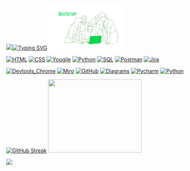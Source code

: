 <img src="https://media.giphy.com/media/M9gbBd9nbDrOTu1Mqx/giphy.gif" width="100"/>[![Typing SVG](https://readme-typing-svg.herokuapp.com?font=Press+Start+2P&pause=1000&color=35CF14&background=04010E00&center=true&vCenter=true&width=435&height=100&lines=Konstantin+Smotrin)](https://git.io/typing-svg)
<img src="scale_1200.webp" width="200" height="120"/>

[![HTML](https://img.shields.io/badge/-HTML-000000?style=for-the-badge&logo=HTML5&logoColor=#008000)](http://htmlbook.ru/html) 
[![CSS](https://img.shields.io/badge/-CSS-000000?style=for-the-badge&logo=CSS3&logoColor=#008000)](http://htmlbook.ru/css) 
[![Yougile](https://img.shields.io/badge/-Yougile-000000?style=for-the-badge&logo=Trello&logoColor=#008000)](https://yougile.com) 
[![Python](https://img.shields.io/badge/-Python-000000?style=for-the-badge&logo=Figma&logoColor=#008000)](http://htmlbook.ru/css) 
[![SQL](https://img.shields.io/badge/-SQL-000000?style=for-the-badge&logo=SQLite&logoColor=#008000)](http://htmlbook.ru/css) 
[![Postman](https://img.shields.io/badge/-Postman-000000?style=for-the-badge&logo=Postman&logoColor=#008000)](http://htmlbook.ru/css) 
[![Jira](https://img.shields.io/badge/-Jira-000000?style=for-the-badge&logo=Jira&logoColor=#008000)](http://htmlbook.ru/css) 
<!-- [![Sublime](https://img.shields.io/badge/-Sublime-000000?style=for-the-badge&logo=Sublime+text&logoColor=#008000)](http://htmlbook.ru/css)  -->
[![Devtools_Chrome](https://img.shields.io/badge/-Devtools_Chrome-000000?style=for-the-badge&logo=GoogleChrome&logoColor=#008000)](http://htmlbook.ru/css) 
[![Miro](https://img.shields.io/badge/-Miro-000000?style=for-the-badge&logo=Miro&logoColor=#008000)](http://htmlbook.ru/css) 
[![GitHub](https://img.shields.io/badge/github-000000?style=for-the-badge&logo=github&logoColor=#008000)](http://htmlbook.ru/css) 
[![Diagrams](https://img.shields.io/badge/Diagrams-000000?style=for-the-badge&logo=app+diagrams&logoColor=#008000)](https://app.diagrams.net/) 
[![Pycharm](https://img.shields.io/badge/Pycharm-000000?style=for-the-badge&logo=Pycharm&logoColor=#008000)](https://www.jetbrains.com/pycharm/) 
[![Python](https://img.shields.io/badge/Python-000000?style=for-the-badge&logo=Python&logoColor=#008000)](https://www.python.org/)

[![GitHub Streak](http://github-readme-streak-stats.herokuapp.com?user=KonstantinS007&theme=dark&locale=ru)](https://git.io/streak-stats)
<img src="https://media.giphy.com/media/1iUZct1cqCG16XsI/giphy.gif" width="250" height="195"/>

![](https://komarev.com/ghpvc/?username=KonstantinS007)


<!--
**KonstantinS007/KonstantinS007** is a ✨ _special_ ✨ repository because its `README.md` (this file) appears on your GitHub profile.

Here are some ideas to get you started:

- 🔭 I’m currently working on ...
- 🌱 I’m currently learning ...
- 👯 I’m looking to collaborate on ...
- 🤔 I’m looking for help with ...
- 💬 Ask me about ...
- 📫 How to reach me: ...
- 😄 Pronouns: ...
- ⚡ Fun fact: ...
-->
